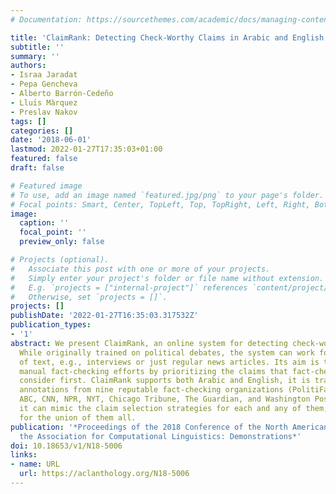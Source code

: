 ```yaml
---
# Documentation: https://sourcethemes.com/academic/docs/managing-content/

title: 'ClaimRank: Detecting Check-Worthy Claims in Arabic and English'
subtitle: ''
summary: ''
authors:
- Israa Jaradat
- Pepa Gencheva
- Alberto Barrón-Cedeño
- Lluı́s Màrquez
- Preslav Nakov
tags: []
categories: []
date: '2018-06-01'
lastmod: 2022-01-27T17:35:03+01:00
featured: false
draft: false

# Featured image
# To use, add an image named `featured.jpg/png` to your page's folder.
# Focal points: Smart, Center, TopLeft, Top, TopRight, Left, Right, BottomLeft, Bottom, BottomRight.
image:
  caption: ''
  focal_point: ''
  preview_only: false

# Projects (optional).
#   Associate this post with one or more of your projects.
#   Simply enter your project's folder or file name without extension.
#   E.g. `projects = ["internal-project"]` references `content/project/deep-learning/index.md`.
#   Otherwise, set `projects = []`.
projects: []
publishDate: '2022-01-27T16:35:03.317532Z'
publication_types:
- '1'
abstract: We present ClaimRank, an online system for detecting check-worthy claims.
  While originally trained on political debates, the system can work for any kind
  of text, e.g., interviews or just regular news articles. Its aim is to facilitate
  manual fact-checking efforts by prioritizing the claims that fact-checkers should
  consider first. ClaimRank supports both Arabic and English, it is trained on actual
  annotations from nine reputable fact-checking organizations (PolitiFact, FactCheck,
  ABC, CNN, NPR, NYT, Chicago Tribune, The Guardian, and Washington Post), and thus
  it can mimic the claim selection strategies for each and any of them, as well as
  for the union of them all.
publication: '*Proceedings of the 2018 Conference of the North American Chapter of
  the Association for Computational Linguistics: Demonstrations*'
doi: 10.18653/v1/N18-5006
links:
- name: URL
  url: https://aclanthology.org/N18-5006
---
```

